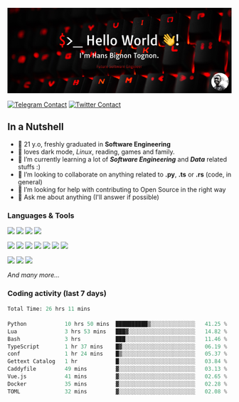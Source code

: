 ![Cover](assets/gh-readme-cover.png)

[![Telegram Contact](https://img.shields.io/badge/Telegram-%230088CC.svg?style=for-the-badge&logo=telegram&logoColor=white)](https://t.me/hanstobi) [![Twitter Contact](https://img.shields.io/badge/Twitter-%2308A0E9.svg?style=for-the-badge&logo=twitter&logoColor=white)](https://twitter.com/_tobihans)

## In a Nutshell
- 👤 21 y.o, freshly graduated in **Software Engineering**
- 🖤 loves dark mode, *Linux*, reading, games and family.
- 🌱 I’m currently learning a lot of ***Software Engineering*** and ***Data*** related stuffs :)
- 👯 I’m looking to collaborate on anything related to **.py**, **.ts** or **.rs** (code, in general)
- 🤔 I’m looking for help with contributing to Open Source in the right way
- 💬 Ask me about anything (I'll answer if possible)

### Languages & Tools
![](https://img.shields.io/badge/Linux-%23eab30f.svg?style=for-the-badge&logo=linux&logoColor=black) ![](https://img.shields.io/badge/Git-%23e54a2f.svg?style=for-the-badge&logo=git&logoColor=white) ![](https://img.shields.io/badge/Github-%231a1d21.svg?style=for-the-badge&logo=github&logoColor=white) ![](https://img.shields.io/badge/Docker-%230394f0.svg?style=for-the-badge&logo=docker&logoColor=white)

![](https://img.shields.io/badge/C-%231a1d21.svg?style=for-the-badge&logo=C&logoColor=white) ![](https://img.shields.io/badge/TypeScript-%230074c2.svg?style=for-the-badge&logo=typescript&logoColor=white) ![](https://img.shields.io/badge/Python-%23f0c540.svg?style=for-the-badge&logo=python) ![](https://img.shields.io/badge/Rust-%23ea4800.svg?style=for-the-badge&logo=rust) ![](https://img.shields.io/badge/Php-%237175aa.svg?style=for-the-badge&logo=php&logoColor=white) ![](https://img.shields.io/badge/HTML-%23d84924.svg?style=for-the-badge&logo=html5&logoColor=white) ![](https://img.shields.io/badge/Scss-%23c45f92.svg?style=for-the-badge&logo=sass&logoColor=white)

![](https://img.shields.io/badge/Vue-%23314559.svg?style=for-the-badge&logo=vue.js) ![](https://img.shields.io/badge/Laravel-%23e54a2f.svg?style=for-the-badge&logo=laravel&logoColor=white) ![](https://img.shields.io/badge/Adonis-%235a45ff.svg?style=for-the-badge&logo=adonisjs)

*And many more...*

### Coding activity (last 7 days)
<!--START_SECTION:waka-->

```python
Total Time: 26 hrs 11 mins

Python            10 hrs 50 mins  ██████████▒░░░░░░░░░░░░░░   41.25 %
Lua               3 hrs 53 mins   ███▓░░░░░░░░░░░░░░░░░░░░░   14.82 %
Bash              3 hrs           ███░░░░░░░░░░░░░░░░░░░░░░   11.46 %
TypeScript        1 hr 37 mins    █▓░░░░░░░░░░░░░░░░░░░░░░░   06.19 %
conf              1 hr 24 mins    █▒░░░░░░░░░░░░░░░░░░░░░░░   05.37 %
Gettext Catalog   1 hr            █░░░░░░░░░░░░░░░░░░░░░░░░   03.84 %
Caddyfile         49 mins         ▓░░░░░░░░░░░░░░░░░░░░░░░░   03.13 %
Vue.js            41 mins         ▓░░░░░░░░░░░░░░░░░░░░░░░░   02.65 %
Docker            35 mins         ▓░░░░░░░░░░░░░░░░░░░░░░░░   02.28 %
TOML              32 mins         ▓░░░░░░░░░░░░░░░░░░░░░░░░   02.08 %
```

<!--END_SECTION:waka-->
